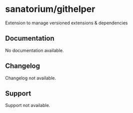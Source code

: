 # sanatorium/githelper

Extension to manage versioned extensions & dependencies

## Documentation

No documentation available.

## Changelog

Changelog not available.

## Support

Support not available.